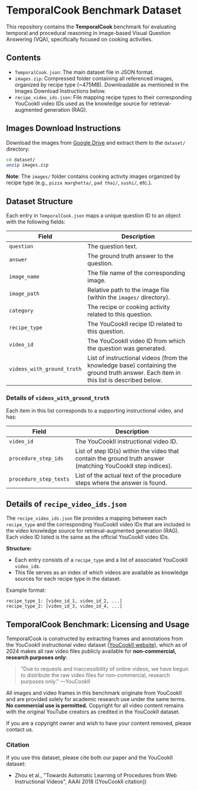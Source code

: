 # TemporalCook Benchmark Dataset

This repository contains the **TemporalCook** benchmark for evaluating temporal and procedural reasoning in image-based Visual Question Answering (VQA), specifically focused on cooking activities.

## Contents

- `TemporalCook.json`: The main dataset file in JSON format.  
- `images.zip`: Compressed folder containing all referenced images, organized by recipe type (~475MB). Downloadable as mentioned in the Images Download Instructions below.
- `recipe_video_ids.json`: File mapping recipe types to their corresponding YouCookII video IDs used as the knowledge source for retrieval-augmented generation (RAG).

## Images Download Instructions

Download the images from [Google Drive](https://drive.google.com/file/d/1a4WacU9CiesBezMHhU0ODqGREkhWIl_a/view?usp=sharing) and extract them to the `dataset/` directory:

```bash
cd dataset/
unzip images.zip
```

**Note**: The `images/` folder contains cooking activity images organized by recipe type (e.g., `pizza marghetta/`, `pad thai/`, `sushi/`, etc.).

## Dataset Structure

Each entry in `TemporalCook.json` maps a unique question ID to an object with the following fields:

| Field                     | Description                                                        |
|---------------------------|--------------------------------------------------------------------|
| `question`                | The question text.                                                 |
| `answer`                  | The ground truth answer to the question.                           |
| `image_name`              | The file name of the corresponding image.                          |
| `image_path`              | Relative path to the image file (within the `images/` directory).  |
| `category`                | The recipe or cooking activity related to this question.           |
| `recipe_type`             | The YouCookII recipe ID related to this question.                  |
| `video_id`                | The YouCookII video ID from which the question was generated.      |
| `videos_with_ground_truth`| List of instructional videos (from the knowledge base) containing the ground truth answer. Each item in this list is described below. |

### Details of `videos_with_ground_truth`

Each item in this list corresponds to a supporting instructional video, and has:

| Field                  | Description                                                         |
|------------------------|---------------------------------------------------------------------|
| `video_id`             | The YouCookII instructional video ID.                               |
| `procedure_step_ids`   | List of step ID(s) within the video that contain the ground truth answer (matching YouCookII step indices). |
| `procedure_step_texts` | List of the actual text of the procedure steps where the answer is found. |

## Details of `recipe_video_ids.json`

The `recipe_video_ids.json` file provides a mapping between each `recipe_type` and the corresponding YouCookII video IDs that are included in the video knowledge source for retrieval-augmented generation (RAG). Each video ID listed is the same as the official YouCookII video IDs.

**Structure:**
- Each entry consists of a `recipe_type` and a list of associated YouCookII `video_id`s.
- This file serves as an index of which videos are available as knowledge sources for each recipe type in the dataset.

Example format:
```
recipe_type_1: [video_id_1, video_id_2, ...]
recipe_type_2: [video_id_3, video_id_4, ...]
```

## TemporalCook Benchmark: Licensing and Usage

TemporalCook is constructed by extracting frames and annotations from the YouCookII instructional video dataset ([YouCookII website](https://youcook2.eecs.umich.edu/)), which as of 2024 makes all raw video files publicly available for **non-commercial, research purposes only**:

> "Due to requests and inaccessibility of online videos, we have begun to distribute the raw video files for non-commercial, research purposes only." —YouCookII

All images and video frames in this benchmark originate from YouCookII and are provided solely for academic research use under the same terms. **No commercial use is permitted.** Copyright for all video content remains with the original YouTube creators as credited in the YouCookII dataset.

If you are a copyright owner and wish to have your content removed, please contact us.

### Citation

If you use this dataset, please cite both our paper and the YouCookII dataset:

- Zhou et al., "Towards Automatic Learning of Procedures from Web Instructional Videos", AAAI 2018 ([YouCookII citation])

